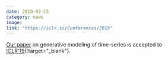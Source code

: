 ```yaml
---
date: 2019-02-15
category: news
image: 
link: "https://iclr.cc/Conferences/2019"
---
```


[Our paper](/publications/2019/stcn/) on generative modeling of time-series is accepted to [ICLR'19](https://iclr.cc/Conferences/2019){:target="_blank"}.
